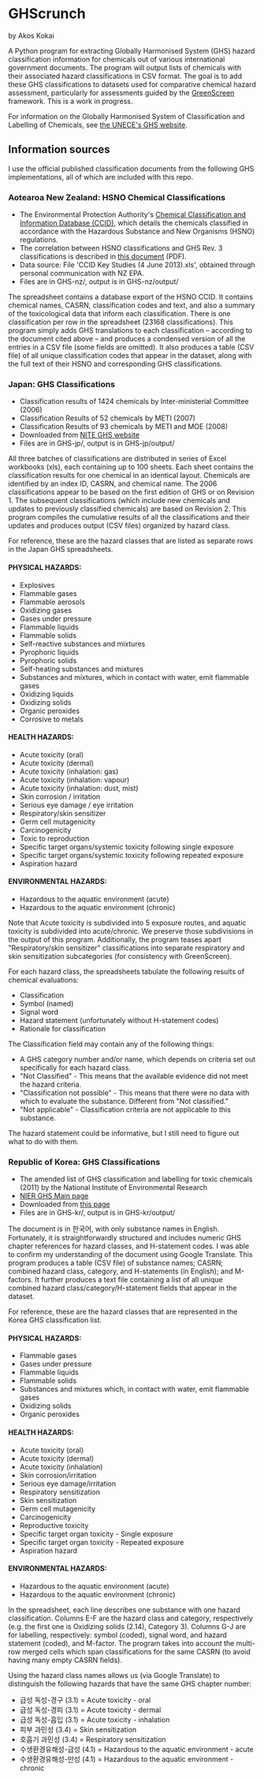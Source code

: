 GHScrunch
=========

by Akos Kokai

A Python program for extracting Globally Harmonised System (GHS) hazard classification information for chemicals out of various international government documents. The program will output lists of chemicals with their associated hazard classifications in CSV format. The goal is to add these GHS classifications to datasets used for comparative chemical hazard assessment, particularly for assessments guided by the [GreenScreen](http://cleanproduction.org/Greenscreen.php) framework. This is a work in progress.

For information on the Globally Harmonised System of Classification and Labelling of Chemicals, see [the UNECE's GHS website](http://www.unece.org/trans/danger/publi/ghs/ghs_welcome_e.html).


Information sources
-------------------

I use the official published classification documents from the following GHS implementations, all of which are included with this repo.


### Aotearoa New Zealand: HSNO Chemical Classifications ###

* The Environmental Protection Authority's [Chemical Classification and Information Database (CCID)](http://www.epa.govt.nz/search-databases/Pages/HSNO-CCID.aspx), which details the chemicals classified in accordance with the Hazardous Substance and New Organisms (HSNO) regulations.
* The correlation between HSNO classifications and GHS Rev. 3 classifications is described in [this document](http://www.epa.govt.nz/Publications/hsnogen-ghs-nz-hazard.pdf) (PDF).
* Data source: File 'CCID Key Studies (4 June 2013).xls', obtained through personal communication with NZ EPA.
* Files are in GHS-nz/, output is in GHS-nz/output/

The spreadsheet contains a database export of the HSNO CCID. It contains chemical names, CASRN, classification codes and text, and also a summary of the toxicological data that inform each classification. There is one classification per row in the spreadsheet (23168 classifications). This program simply adds GHS translations to each classification – according to the document cited above – and produces a condensed version of all the entries in a CSV file (some fields are omitted). It also produces a table (CSV file) of all unique classification codes that appear in the dataset, along with the full text of their HSNO and corresponding GHS classifications.


### Japan: GHS Classifications ###

* Classification results of 1424 chemicals by Inter-ministerial Committee (2006)
* Classification Results of 52 chemicals by METI (2007)
* Classification Results of 93 chemicals by METI and MOE (2008)
* Downloaded from [NITE GHS website](http://www.safe.nite.go.jp/english/ghs_index.html)
* Files are in GHS-jp/, output is in GHS-jp/output/

All three batches of classifications are distributed in series of Excel workbooks (xls), each containing up to 100 sheets. Each sheet contains the classification results for one chemical in an identical layout. Chemicals are identified by an index ID, CASRN, and chemical name. The 2006 classifications appear to be based on the first edition of GHS or on Revision 1. The subsequent classifications (which include new chemicals and updates to previously classified chemicals) are based on Revision 2. This program compiles the cumulative results of all the classifications and their updates and produces output (CSV files) organized by hazard class. 

For reference, these are the hazard classes that are listed as separate rows in the Japan GHS spreadsheets.

#### PHYSICAL HAZARDS:
* Explosives
* Flammable gases
* Flammable aerosols
* Oxidizing gases
* Gases under pressure
* Flammable liquids
* Flammable solids
* Self-reactive substances and mixtures
* Pyrophoric liquids
* Pyrophoric solids
* Self-heating substances and mixtures
* Substances and mixtures, which in contact with water, emit flammable gases
* Oxidizing liquids
* Oxidizing solids
* Organic peroxides
* Corrosive to metals

#### HEALTH HAZARDS:
* Acute toxicity (oral)
* Acute toxicity (dermal)
* Acute toxicity (inhalation: gas)
* Acute toxicity (inhalation: vapour)
* Acute toxicity (inhalation: dust, mist)
* Skin corrosion / irritation
* Serious eye damage / eye irritation
* Respiratory/skin sensitizer
* Germ cell mutagenicity
* Carcinogenicity
* Toxic to reproduction
* Specific target organs/systemic toxicity following single exposure
* Specific target organs/systemic toxicity following repeated exposure
* Aspiration hazard

#### ENVIRONMENTAL HAZARDS:
* Hazardous to the aquatic environment (acute)
* Hazardous to the aquatic environment (chronic)

Note that Acute toxicity is subdivided into 5 exposure routes, and aquatic toxicity is subdivided into acute/chronic. We preserve those subdivisions in the output of this program. Additionally, the program teases apart "Respiratory/skin sensitizer" classifications into separate respiratory and skin sensitization subcategories (for consistency with GreenScreen).

For each hazard class, the spreadsheets tabulate the following results of chemical evaluations: 
- Classification
- Symbol (named)
- Signal word
- Hazard statement (unfortunately without H-statement codes)
- Rationale for classification

The Classification field may contain any of the following things:
- A GHS category number and/or name, which depends on criteria set out specifically for each hazard class. 
- "Not Classified" - This means that the available evidence did not meet the hazard criteria.
- "Classification not possible" - This means that there were no data with which to evaluate the substance. Different from "Not classified."
- "Not applicable" - Classification criteria are not applicable to this substance.

The hazard statement could be informative, but I still need to figure out what to do with them.


### Republic of Korea: GHS Classifications ###

* The amended list of GHS classification and labelling for toxic chemicals (2011) by the National Institute of Environmental Research
* [NIER GHS Main page](http://ncis.nier.go.kr/ghs/)
* Downloaded from [this page](http://ncis.nier.go.kr/ghs/search/searchlist_view.jsp?seq=17)
* Files are in GHS-kr/, output is in GHS-kr/output/

The document is in 한국어, with only substance names in English. Fortunately, it is straightforwardly structured and includes numeric GHS chapter references for hazard classes, and H-statement codes. I was able to confirm my understanding of the document using Google Translate. This program produces a table (CSV file) of substance names; CASRN; combined hazard class, category, and H-statements (in English); and M-factors. It further produces a text file containing a list of all unique combined hazard class/category/H-statement fields that appear in the dataset.

For reference, these are the hazard classes that are represented in the Korea GHS classification list.

#### PHYSICAL HAZARDS:
* Flammable gases
* Gases under pressure
* Flammable liquids
* Flammable solids
* Substances and mixtures which, in contact with water, emit flammable gases
* Oxidizing solids
* Organic peroxides

#### HEALTH HAZARDS:
* Acute toxicity (oral)
* Acute toxicity (dermal)
* Acute toxicity (inhalation)
* Skin corrosion/irritation
* Serious eye damage/irritation
* Respiratory sensitization
* Skin sensitization
* Germ cell mutagenicity
* Carcinogenicity
* Reproductive toxicity
* Specific target organ toxicity - Single exposure
* Specific target organ toxicity - Repeated exposure
* Aspiration hazard

#### ENVIRONMENTAL HAZARDS:
* Hazardous to the aquatic environment (acute)
* Hazardous to the aquatic environment (chronic)

In the spreadsheet, each line describes one substance with one hazard classification. Columns E-F are the hazard class and category, respectively (e.g. the first one is Oxidizing solids (2.14), Category 3). Columns G-J are for labelling, respectively: symbol (coded), signal word, and hazard statement (coded), and M-factor. The program takes into account the multi-row merged cells which span classifications for the same CASRN (to avoid having many empty CASRN fields).

Using the hazard class names allows us (via Google Translate) to distinguish the following hazards that have the same GHS chapter number:
* 급성 독성-경구 (3.1) = Acute toxicity - oral
* 급성 독성-경피 (3.1) = Acute toxicity - dermal
* 급성 독성-흡입 (3.1) = Acute toxicity - inhalation
* 피부 과민성 (3.4) = Skin sensitization
* 호흡기 과민성 (3.4) = Respiratory sensitization
* 수생환경유해성-급성 (4.1) = Hazardous to the aquatic environment - acute
* 수생환경유해성-만성 (4.1) = Hazardous to the aquatic environment - chronic

